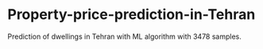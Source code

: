 # Property-price-prediction-in-Tehran
Prediction of dwellings in Tehran with ML algorithm with 3478 samples.

